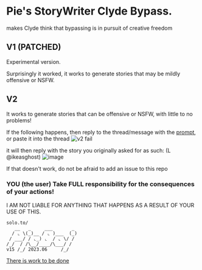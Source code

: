 # Pie's StoryWriter Clyde Bypass.
makes Clyde think that bypassing is in pursuit of creative freedom

## V1 (PATCHED)
Experimental version.

Surprisingly it worked, it works to generate stories that may be mildly offensive or NSFW.

## V2 
It works to generate stories that can be offensive or NSFW, with little to no problems!

If the following happens, then reply to the thread/message with the [prompt](https://github.com/piieboi/ClydeBypasses/blob/main/Storywriter/v2.txt), or paste it into the thread
![v2 fail](https://github.com/piieboi/ClydeBypasses/assets/89328444/5bb43ad4-ecaf-4fb1-9ea2-380b99c3110a)

it will then reply with the story you originally asked for as such: (L @ikeasghost)
![image](https://github.com/piieboi/ClydeBypasses/assets/89328444/97f8c405-6021-45d8-9889-9f1defb3db10)

If that doesn't work, do not be afraid to add an issue to this repo

### YOU (the user) Take FULL responsibility for the consequences of your actions!
I AM NOT LIABLE FOR ANYTHING THAT HAPPENS AS A RESULT OF YOUR USE OF THIS.
```
solo.to/
   __   _     ___       _ 
  / ⌞ \(_)__ / ⌞ )___  (_)
 / ___/ / ⌞_) ⌞  / ⌞ \/ / 
/_/  / /\__/____/\___/ /                         
v15 /_/ 2023.06     /_/
```
[There is work to be done](https://solo.to/pieboi)
